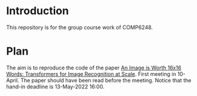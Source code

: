 # Introduction
This repository is for the group course work of COMP6248.

# Plan
The aim is to reproduce the code of the paper [An Image is Worth 16x16 Words: Transformers for Image Recognition at Scale](https://openreview.net/forum?id=YicbFdNTTy).
First meeting in 10-April. The paper should have been read before the meeting.
Notice that the hand-in deadline is 13-May-2022 16:00.
